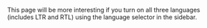 This page will be more interesting if you turn on all three languages (includes LTR and RTL) using the language selector in the sidebar.
